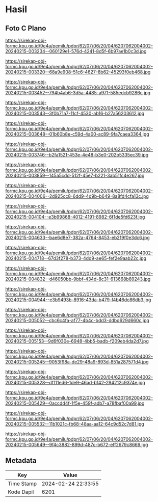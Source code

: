 # Hasil

## Foto C Plano

https://sirekap-obj-formc.kpu.go.id/9e4a/pemilu/pdpr/62/07/06/20/04/6207062004002-20240215-003234--060129e1-576d-4241-8d5f-6b97ae1b0c3d.jpg

https://sirekap-obj-formc.kpu.go.id/9e4a/pemilu/pdpr/62/07/06/20/04/6207062004002-20240215-003320--68a9e908-51c6-4627-8b62-45293f0eb468.jpg

https://sirekap-obj-formc.kpu.go.id/9e4a/pemilu/pdpr/62/07/06/20/04/6207062004002-20240215-003452--794b4ab6-3d5a-4485-a971-585edcb9286c.jpg

https://sirekap-obj-formc.kpu.go.id/9e4a/pemilu/pdpr/62/07/06/20/04/6207062004002-20240215-003543--3f0b71a7-11cf-4530-ab16-b27a56203612.jpg

https://sirekap-obj-formc.kpu.go.id/9e4a/pemilu/pdpr/62/07/06/20/04/6207062004002-20240215-003648--01b60b8e-c59d-4a00-ac89-9fa7caea3364.jpg

https://sirekap-obj-formc.kpu.go.id/9e4a/pemilu/pdpr/62/07/06/20/04/6207062004002-20240215-003746--b2fa1521-453e-4e48-b3e0-202b5335ec39.jpg

https://sirekap-obj-formc.kpu.go.id/9e4a/pemilu/pdpr/62/07/06/20/04/6207062004002-20240215-003859--145a5cdd-512f-45e7-b221-3ab51fc4e267.jpg

https://sirekap-obj-formc.kpu.go.id/9e4a/pemilu/pdpr/62/07/06/20/04/6207062004002-20240215-004006--2d925cc8-6dd9-4d9b-b649-8a8fd4cfa13c.jpg

https://sirekap-obj-formc.kpu.go.id/9e4a/pemilu/pdpr/62/07/06/20/04/6207062004002-20240215-004104--e3b99868-4012-4191-8982-6f1de5fd623f.jpg

https://sirekap-obj-formc.kpu.go.id/9e4a/pemilu/pdpr/62/07/06/20/04/6207062004002-20240215-004633--bae6d8e7-382a-4764-8453-eb219f0e3dc6.jpg

https://sirekap-obj-formc.kpu.go.id/9e4a/pemilu/pdpr/62/07/06/20/04/6207062004002-20240215-004718--67d3f278-b373-4dd9-ae65-fef2e9aab22c.jpg

https://sirekap-obj-formc.kpu.go.id/9e4a/pemilu/pdpr/62/07/06/20/04/6207062004002-20240215-004832--d46050bb-9bbf-434d-8c31-613668b89243.jpg

https://sirekap-obj-formc.kpu.go.id/9e4a/pemilu/pdpr/62/07/06/20/04/6207062004002-20240215-004944--e3b9493b-8916-43da-b479-f4b46dc86db3.jpg

https://sirekap-obj-formc.kpu.go.id/9e4a/pemilu/pdpr/62/07/06/20/04/6207062004002-20240215-005052--cbc6c4fa-af77-4b4c-bdd3-ddbd629d660c.jpg

https://sirekap-obj-formc.kpu.go.id/9e4a/pemilu/pdpr/62/07/06/20/04/6207062004002-20240215-005153--9d6f030e-6948-4bb5-badb-f209eb4da2d7.jpg

https://sirekap-obj-formc.kpu.go.id/9e4a/pemilu/pdpr/62/07/06/20/04/6207062004002-20240215-005245--9053f98a-de29-48a9-893d-851a287571d4.jpg

https://sirekap-obj-formc.kpu.go.id/9e4a/pemilu/pdpr/62/07/06/20/04/6207062004002-20240215-005328--df111ed6-1de9-46ad-b142-294212c9374e.jpg

https://sirekap-obj-formc.kpu.go.id/9e4a/pemilu/pdpr/62/07/06/20/04/6207062004002-20240215-005429--0accdd4f-1f5e-459f-adb7-a78fbaf00a99.jpg

https://sirekap-obj-formc.kpu.go.id/9e4a/pemilu/pdpr/62/07/06/20/04/6207062004002-20240215-005532--11b1021c-fb68-48aa-aa12-64c9d52c7d81.jpg

https://sirekap-obj-formc.kpu.go.id/9e4a/pemilu/pdpr/62/07/06/20/04/6207062004002-20240215-005649--9f4c3882-899d-487c-b672-eff2679c8669.jpg


## Metadata

| Key        | Value               |
| ---------- | ------------------- |
| Time Stamp | 2024-02-24 22:33:55 |
| Kode Dapil | 6201                |



